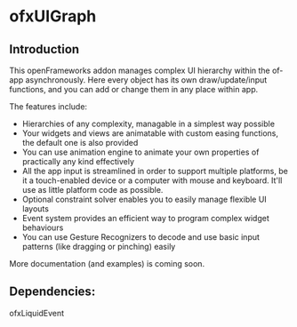 ofxUIGraph
==========

Introduction
------------
This openFrameworks addon manages complex UI hierarchy within the of-app asynchronously. Here every object has its own draw/update/input functions, and you can add or change them in any place within app.

The features include:
* Hierarchies of any complexity, managable in a simplest way possible
* Your widgets and views are animatable with custom easing functions, the default one is also provided
* You can use animation engine to animate your own properties of practically any kind effectively
* All the app input is streamlined in order to support multiple platforms, be it a touch-enabled device or a computer with mouse and keyboard. It'll use as little platform code as possible.
* Optional constraint solver enables you to easily manage flexible UI layouts
* Event system provides an efficient way to program complex widget behaviours
* You can use Gesture Recognizers to decode and use basic input patterns (like dragging or pinching) easily

More documentation (and examples) is coming soon.

Dependencies:
-------------
ofxLiquidEvent